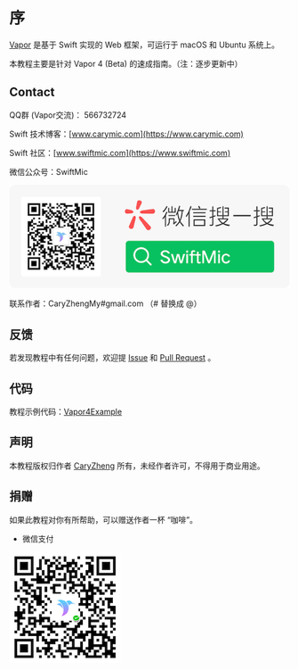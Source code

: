 # 序

[Vapor](https://vapor.codes) 是基于 Swift 实现的 Web 框架，可运行于 macOS 和 Ubuntu 系统上。

本教程主要是针对 Vapor 4 (Beta) 的速成指南。（注：逐步更新中）

## Contact

QQ群 (Vapor交流)： 566732724

Swift 技术博客：[www.carymic.com](https://www.carymic.com)

Swift 社区：[www.swiftmic.com](https://www.swiftmic.com)

微信公众号：SwiftMic

![swiftmic_wechat_logo](img/swiftmic_wechat_logo.png)

联系作者：CaryZhengMy#gmail.com （# 替换成 @）

## 反馈

若发现教程中有任何问题，欢迎提 [Issue](https://github.com/CaryZheng/Vapor4-Tutorial) 和 [Pull Request](https://github.com/CaryZheng/Vapor4-Tutorial) 。

## 代码

教程示例代码：[Vapor4Example](https://github.com/CaryZheng/Vapor4-Tutorial/tree/master/Vapor4Example)

## 声明

本教程版权归作者 [CaryZheng](https://github.com/CaryZheng) 所有，未经作者许可，不得用于商业用途。

## 捐赠

如果此教程对你有所帮助，可以赠送作者一杯 “咖啡”。

* 微信支付

![donate_wechat](img/donate_wechat.png)